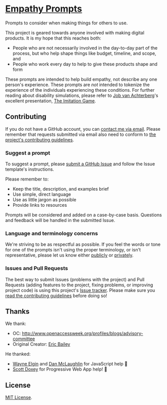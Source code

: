 # [Empathy Prompts](https://empathyprompts.net/)

Prompts to consider when making things for others to use.

This project is geared towards anyone involved with making digital products. It is my hope that this reaches both:

- People who are not necessarily involved in the day-to-day part of the process, but who help shape things like budget, timeline, and scope, and
- People who work every day to help to give these products shape and form

These prompts are intended to help build empathy, not describe any one person's experience. These prompts are <em>not</em> intended to tokenize the experience of the individuals experiencing these conditions. For further reading about disability simulations, please refer to [Job van Achterberg](https://twitter.com/detonite)'s excellent presentation, [The Imitation Game](https://noti.st/jkva/tF5o8J/slides).

## Contributing

If you do not have a GitHub account, you can [contact me via email](mailto:joe@sparcopen.org). Please remember that requests submitted via email also need to conform to [the project's contributing guidelines](https://github.com/ericwbailey/empathy-prompts/blob/master/CONTRIBUTING.md).

### Suggest a prompt

To suggest a prompt, please [submit a GitHub Issue](https://github.com/sparcopen/openforwhom/issues) and follow the Issue template's instructions.

Please remember to:

- Keep the title, description, and examples brief
- Use simple, direct language
- Use as little jargon as possible
- Provide links to resources

Prompts will be considered and added on a case-by-case basis. Questions and feedback will be handled in the submitted Issue.

### Language and terminology concerns

We're striving to be as respectful as possible. If you feel the words or tone for one of the prompts isn't using the proper terminology, or isn't representative, please let us know either [publicly](https://github.com/sparcopen/openforwhom/issues) or [privately](mailto:joe@sparcopen.org).

### Issues and Pull Requests

The best way to submit Issues (problems with the project) and Pull Requests (adding features to the project, fixing problems, or improving project code) is using this project's [Issue tracker](https://github.com/ericwbailey/empathy-prompts/issues). Please make sure you [read the contributing guidelines](https://github.com/ericwbailey/empathy-prompts/blob/master/CONTRIBUTING.md) before doing so!

## Thanks

We thank:

- OC: http://www.openaccessweek.org/profiles/blogs/advisory-committee
- Original Creator: [Eric Bailey](https://ericwbailey.design/)

He thanked:

- [Wayne Elgin](https://github.com/esjay) and [Dan McLaughlin](https://github.com/danielsmc) for JavaScript help 🎉
- [Scott Doxey](https://github.com/neogeek/) for Progressive Web App help! 🍟


## License

[MIT License](https://raw.githubusercontent.com/ericwbailey/empathy-prompts/master/LICENSE).
